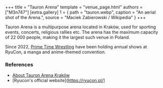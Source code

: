 +++
title = "Tauron Arena"
template = "venue_page.html"
authors = ["M3n747"]
[extra.gallery]
1 = { path = "tauron.webp", caption = "An aerial shot of the Arena.", source = "Maciek Zabierowski / Wikipedia" }
+++

Tauron Arena is a multipurpose arena located in Kraków, used for sporting events, concerts, religious rallies etc. The arena has the maximum capacity of 22&nbsp;000 people, making it the largest such venue in Poland.

Since 2022, [Prime Time Wrestling](@/o/ptw.md) have been holding annual shows at RyuCon, a manga and anime-themed convention.

### References

* [About Tauron Arena Kraków](https://www.tauronarenakrakow.pl/o-nas/)
* [Ryucon's official website](https://ryucon.pl/]
